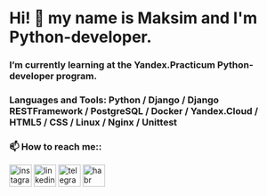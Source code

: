 # Hi! 👋 my name is Maksim and I'm Python-developer.


### I’m currently learning at the Yandex.Practicum Python-developer program.


### Languages and Tools: Python / Django / Django RESTFramework / PostgreSQL / Docker / Yandex.Cloud / HTML5 / CSS / Linux / Nginx / Unittest


### 📫 How to reach me::
[<img src='https://cdn.jsdelivr.net/npm/simple-icons@3.0.1/icons/instagram.svg' alt='instagram' height='40'>](https://www.instagram.com/maxim_zahm)
[<img src='https://cdn.jsdelivr.net/npm/simple-icons@3.0.1/icons/linkedin.svg' alt='linkedin' height='40'>](https://www.linkedin.com/in/maxim-zamyatin-825443101)
[<img src='https://cdn.jsdelivr.net/npm/simple-icons@3.0.1/icons/telegram.svg' alt='telegram' height='40'>](http://t-do.ru/maksim_zahm)
[<img src='https://cdn.jsdelivr.net/npm/simple-icons@3.0.1/icons/habr.svg' alt='habr' height='40'>](https://career.habr.com/maksimzahm)
